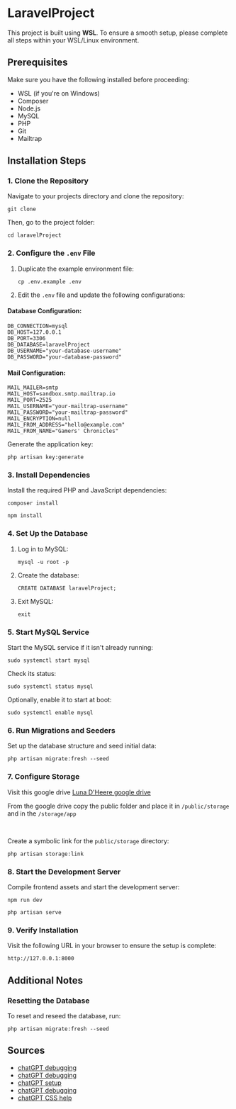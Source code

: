
<body>
    <h1>LaravelProject</h1>
    <p>
        This project is built using <strong>WSL</strong>. To ensure a smooth setup, please complete all steps within your WSL/Linux environment.
    </p>
<h2>Prerequisites</h2>
    <p>Make sure you have the following installed before proceeding:</p>
    <ul>
        <li>WSL (if you're on Windows)</li>
        <li>Composer</li>
        <li>Node.js</li>
        <li>MySQL</li>
        <li>PHP</li>
        <li>Git</li>
        <li>Mailtrap</li>
    </ul>

<h2>Installation Steps</h2>

<h3>1. Clone the Repository</h3>
    <p>Navigate to your projects directory and clone the repository:</p>
    <pre><code>git clone <https://github.com/LunaDHeere05/laravelProject></code></pre>
    <p>Then, go to the project folder:</p>
    <pre><code>cd laravelProject</code></pre>

<h3>2. Configure the <code>.env</code> File</h3>
    <ol>
        <li>Duplicate the example environment file:
            <pre><code>cp .env.example .env</code></pre>
        </li>
        <li>Edit the <code>.env</code> file and update the following configurations:</li>
    </ol>

<h4>Database Configuration:</h4>
    <pre><code>DB_CONNECTION=mysql
DB_HOST=127.0.0.1
DB_PORT=3306
DB_DATABASE=laravelProject
DB_USERNAME="your-database-username"
DB_PASSWORD="your-database-password"
</code></pre>

<h4>Mail Configuration:</h4>
    <pre><code>MAIL_MAILER=smtp
MAIL_HOST=sandbox.smtp.mailtrap.io
MAIL_PORT=2525
MAIL_USERNAME="your-mailtrap-username"
MAIL_PASSWORD="your-mailtrap-password"
MAIL_ENCRYPTION=null
MAIL_FROM_ADDRESS="hello@example.com"
MAIL_FROM_NAME="Gamers' Chronicles"
</code></pre>

<p>Generate the application key:</p>
    <pre><code>php artisan key:generate</code></pre>

<h3>3. Install Dependencies</h3>
    <p>Install the required PHP and JavaScript dependencies:</p>
    <pre><code>composer install</code></pre>
    <pre><code>npm install</code></pre>

<h3>4. Set Up the Database</h3>
    <ol>
        <li>Log in to MySQL:
            <pre><code>mysql -u root -p</code></pre>
        </li>
        <li>Create the database:
            <pre><code>CREATE DATABASE laravelProject;</code></pre>
        </li>
        <li>Exit MySQL:
            <pre><code>exit</code></pre>
        </li>
    </ol>

<h3>5. Start MySQL Service</h3>
    <p>Start the MySQL service if it isn't already running:</p>
    <pre><code>sudo systemctl start mysql</code></pre>
    <p>Check its status:</p>
    <pre><code>sudo systemctl status mysql</code></pre>
    <p>Optionally, enable it to start at boot:</p>
    <pre><code>sudo systemctl enable mysql</code></pre>

<h3>6. Run Migrations and Seeders</h3>
    <p>Set up the database structure and seed initial data:</p>
    <pre><code>php artisan migrate:fresh --seed</code></pre>

<h3>7. Configure Storage</h3>
    <p>Visit this google drive <a href="https://drive.google.com/drive/folders/1ktxOiNowXFUx2-rYp2fgMVQLyimEswdS?usp=sharing">Luna D'Heere google drive</a></p>
    <p>From the google drive copy the public folder and place it in <code>/public/storage</code> and in the <code>/storage/app</code></p> <br>
    <p>Create a symbolic link for the <code>public/storage</code> directory:</p>
    <pre><code>php artisan storage:link</code></pre>

<h3>8. Start the Development Server</h3>
    <p>Compile frontend assets and start the development server:</p>
    <pre><code>npm run dev</code></pre>
    <pre><code>php artisan serve</code></pre>

<h3>9. Verify Installation</h3>
    <p>Visit the following URL in your browser to ensure the setup is complete:</p>
    <pre><code>http://127.0.0.1:8000</code></pre>

<h2>Additional Notes</h2>
    <h3>Resetting the Database</h3>
    <p>To reset and reseed the database, run:</p>
    <pre><code>php artisan migrate:fresh --seed</code></pre>

<h2>Sources</h2>
<ul>
    <li><a href="https://chatgpt.com/share/678abb94-f81c-8002-9aa1-a2f742b019d6">chatGPT debugging</a></li>
    <li><a href="https://chatgpt.com/share/678abc36-f6a8-8002-9f0c-c9e922d6bacf">chatGPT debugging</a></li>
    <li><a href="https://chatgpt.com/share/678abd3d-b44c-8002-924a-610ca45dd3ab">chatGPT setup</a></li>
    <li><a href="https://chatgpt.com/share/678abe25-6070-8002-90d5-22f19016981f">chatGPT debugging</a>
    <li><a href="https://chatgpt.com/share/678abe54-0624-8002-b923-169a21cc6b0d">chatGPT CSS help</a></li>
</body>
</html>
